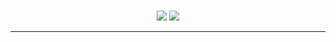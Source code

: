 
<br>
<p align="center">
  <img src="https://readme-typing-svg.herokuapp.com?font=Yeseva+One&duration=5000&pause=100&color=000000&size=25&center=true&vCenter=true&width=600&height=100&lines=N+e+l;"></a>
  <img src="https://readme-typing-svg.herokuapp.com?font=Yeseva+One&duration6000&pause=100&color=000000&size=17&center=true&vCenter=true&width=600&height=100&lines=ねる;"></a>
</p>

___
